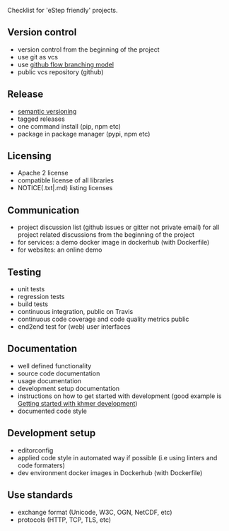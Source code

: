 Checklist for 'eStep friendly' projects.

## Version control

- version control from the beginning of the project
- use git as vcs
- use [github flow branching model](https://guides.github.com/introduction/flow/)
- public vcs repository (github)

## Release

- [semantic versioning](http://semver.org/)
- tagged releases
- one command install (pip, npm etc)
- package in package manager (pypi, npm etc)

## Licensing

- Apache 2 license
- compatible license of all libraries
- NOTICE(.txt|.md) listing licenses

## Communication

- project discussion list (github issues or gitter not private email) for all project related discussions from the beginning of the project
- for services: a demo docker image in dockerhub (with Dockerfile)
- for websites: an online demo

## Testing

- unit tests
- regression tests
- build tests
- continuous integration, public on Travis
- continuous code coverage and code quality metrics public
- end2end test for (web) user interfaces

## Documentation

- well defined functionality
- source code documentation
- usage documentation
- development setup documentation
- instructions on how to get started with development (good example is [Getting started with khmer development](http://khmer.readthedocs.org/en/latest/dev/getting-started.html))
- documented code style

## Development setup

- editorconfig
- applied code style in automated way if possible (i.e using linters and code formaters)
- dev environment docker images in Dockerhub (with Dockerfile)

## Use standards
- exchange format (Unicode, W3C, OGN, NetCDF, etc)
- protocols (HTTP, TCP, TLS, etc)
